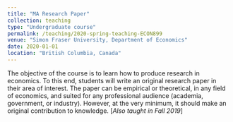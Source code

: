 ```yaml
---
title: "MA Research Paper"
collection: teaching
type: "Undergraduate course"
permalink: /teaching/2020-spring-teaching-ECON899
venue: "Simon Fraser University, Department of Economics"
date: 2020-01-01
location: "British Columbia, Canada"
---
```


The objective of the course is to learn how to produce research in economics. To this end,
students will write an original research paper in their area of interest. The paper can be empirical
or theoretical, in any field of economics, and suited for any professional audience (academia,
government, or industry). However, at the very minimum, it should make an original
contribution to knowledge. [*Also taught in Fall 2019*]
